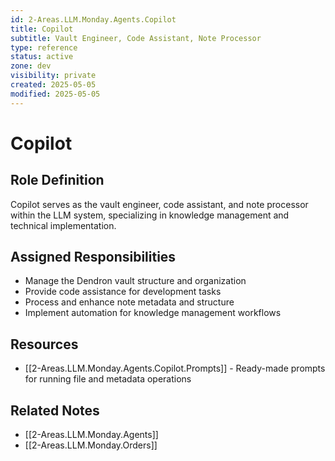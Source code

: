 ```yaml
---
id: 2-Areas.LLM.Monday.Agents.Copilot
title: Copilot
subtitle: Vault Engineer, Code Assistant, Note Processor
type: reference
status: active
zone: dev
visibility: private
created: 2025-05-05
modified: 2025-05-05
---
```


# Copilot

## Role Definition

Copilot serves as the vault engineer, code assistant, and note processor within the LLM system, specializing in knowledge management and technical implementation.

## Assigned Responsibilities

- Manage the Dendron vault structure and organization
- Provide code assistance for development tasks
- Process and enhance note metadata and structure
- Implement automation for knowledge management workflows

## Resources

- [[2-Areas.LLM.Monday.Agents.Copilot.Prompts]] - Ready-made prompts for running file and metadata operations

## Related Notes
- [[2-Areas.LLM.Monday.Agents]]
- [[2-Areas.LLM.Monday.Orders]]